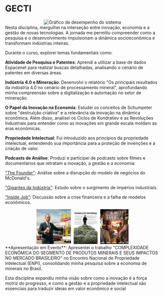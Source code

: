 # GECTI
<div align="center">
  <img src="img/GECTI.png" alt="Gráfico de desempenho do sistema" width="300"/>
</div>
Nesta disciplina, mergulhei na interseção entre inovação, economia e a gestão de novas tecnologias. A jornada me permitiu compreender como a pesquisa e o desenvolvimento impulsionam a dinâmica socioeconômica e transformam indústrias inteiras.

Durante o curso, explorei temas fundamentais como:

**Atividade de Pesquisa e Patentes**: Aprendi a utilizar a base de dados Espacenet para realizar buscas detalhadas, analisando o cenário de patentes em diversas áreas.

**Indústria 4.0 e Mineração**: Desenvolvi o relatório "Os principais resultados da indústria 4.0 no cenário de processamento mineral", aprofundando minha compreensão sobre a digitalização e automação no setor de mineração.

**O Papel da Inovação na Economia**: Estudei os conceitos de Schumpeter sobre "destruição criativa" e a relevância da inovação na dinâmica econômica. Além disso, analisei os Ciclos de Kondratiev e as Revoluções Industriais para entender como as inovações em grande escala moldam as eras econômicas.

**Propriedade Intelectual**: Fui introduzido aos princípios da propriedade intelectual, entendendo sua importância para a proteção de invenções e a criação de valor.

**Podcasts de Análise**: Produzi e participei de podcasts sobre filmes e documentários que retratam a inovação, a gestão e a economia:

<u>"The Founder"</u>: Análise sobre a disrupção do modelo de negócios do McDonald's.

<u>"Gigantes da Indústria"</u>: Estudo sobre o surgimento de impérios industriais.

<u>"Inside Job"</u>: Discussão sobre a crise financeira e a falha de modelos econômicos.
<div align="center">
  <img src="img/g3.png" alt="Gráfico de desempenho do sistema" width="300"/>
</div>
**Apresentação em Evento**: Apresentei o trabalho "COMPLEXIDADE ECONÔMICA DO SEGMENTO DE PRODUTOS MINERAIS E SEUS IMPACTOS NO MERCADO BRASILEIRO" no Encontro Nacional de Propriedade Intelectual (ENPI), consolidando minha pesquisa sobre a economia de minerais no Brasil.

Esta disciplina expandiu minha visão sobre como a inovação é a força motriz do progresso, e como a gestão e a propriedade intelectual são essenciais para traduzir ideias em valor econômico e social
